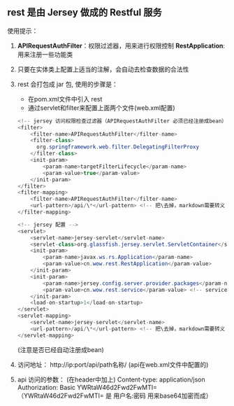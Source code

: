 ## rest 是由 Jersey 做成的 Restful 服务 ##

使用提示：

1. **APIRequestAuthFilter**：权限过滤器，用来进行权限控制
   **RestApplication**: 用来注册一些功能类

2. 只要在实体类上配置上适当的注解，会自动去检查数据的合法性

3. rest 会打包成 jar 包, 使用的步骤是：
   - 在pom.xml文件中引入 rest 
   - 通过servlet和filter来配置上面两个文件(web.xml配置)
    
    ``` java
    <!-- jersey 访问权限检查过滤器（APIRequestAuthFilter 必须已经注册成bean） -->
	<filter>
        <filter-name>APIRequestAuthFilter</filter-name>
        <filter-class>
          org.springframework.web.filter.DelegatingFilterProxy
        </filter-class>
        <init-param>
            <param-name>targetFilterLifecycle</param-name>
            <param-value>true</param-value>
        </init-param>
    </filter>
    <filter-mapping>
        <filter-name>APIRequestAuthFilter</filter-name>
        <url-pattern>/api/\*</url-pattern> <!-- 把\去掉，markdown需要转义 -->
    </filter-mapping>
	
	<!-- jersey 配置 -->
	<servlet>
		<servlet-name>jersey-servlet</servlet-name>
		<servlet-class>org.glassfish.jersey.servlet.ServletContainer</servlet-class>
		<init-param>
			<param-name>javax.ws.rs.Application</param-name>
			<param-value>cn.wow.rest.RestApplication</param-value>
		</init-param>
		<init-param>
			<param-name>jersey.config.server.provider.packages</param-name>
			<param-value>cn.wow.rest.service</param-value> <!-- service 的路径 -->
		</init-param>
		<load-on-startup>1</load-on-startup>
	</servlet>
	<servlet-mapping>
		<servlet-name>jersey-servlet</servlet-name>
		<url-pattern>/api/\*</url-pattern> <!-- 把\去掉，markdown需要转义 -->
	</servlet-mapping>
    ```



   (注意是否已经自动注册成bean)
	
4. 访问地址：
   http://ip:port/api/path名称/  (api在web.xml文件中配置的)

5. api 访问的参数： (在header中加上)
Content-type:  application/json   
Authorization:	Basic YWRtaW46d2Fwd2FwMTI=
（YWRtaW46d2Fwd2FwMTI= 是 用户名:密码 用来base64加密而成）

